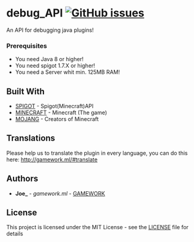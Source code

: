 # debug_API [![GitHub issues](https://img.shields.io/github/issues/getPoland/debug_API.svg?style=flat-square)](https://github.com/getPoland/debug_API/issues)
An API for debugging java plugins!

### Prerequisites

* You need Java 8 or higher!
* You need spigot 1.7.X or higher!
* You need a Server whit min. 125MB RAM!

## Built With

* [SPIGOT](https://hub.spigotmc.org/jenkins/job/BuildTools/ ) - Spigot(Minecraft)API
* [MINECRAFT](https://minecraft.net/en-us/store/?ref=m/ ) - Minecraft (The game)
* [MOJANG](https://mojang.com/ ) - Creators of Minecraft

## Translations

Please help us to translate the plugin in every language, you can do this here: http://gamework.ml/#translate

## Authors

* **Joe_** - *gamework.ml* - [GAMEWORK](http://gamework.ml/)

## License

This project is licensed under the MIT License - see the [LICENSE](LICENSE) file for details

